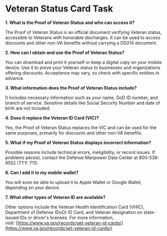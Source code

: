 # Veteran Status Card Task

**1. What is the Proof of Veteran Status and who can access it?**

The Proof of Veteran Status is an official document verifying Veteran status, accessible to Veterans with honorable discharges. It can be used to access discounts and other non-VA benefits without carrying a DD214 document.

**2. How can I obtain and use the Proof of Veteran Status?**

You can download and print it yourself or keep a digital copy on your mobile device. Use it to prove your Veteran status to businesses and organizations offering discounts. Acceptance may vary, so check with specific entities in advance.

**3. What information does the Proof of Veteran Status include?**

It includes necessary information such as your name, DoD ID number, and branch of service. Sensitive details like Social Security Number and date of birth are not included.

**4. Does it replace the Veteran ID Card (VIC)?**

Yes, the Proof of Veteran Status replaces the VIC and can be used for the same purposes, primarily for discounts and other non-VA benefits.

**5. What if my Proof of Veteran Status displays incorrect information?**

Possible reasons include technical errors, ineligibility, or record issues. If problems persist, contact the Defense Manpower Data Center at 800-538-9552 (TTY: 711).

**6. Can I add it to my mobile wallet?**

You will soon be able to upload it to Apple Wallet or Google Wallet, depending on your device.

**7. What other types of Veteran ID are available?**

Other options include the Veteran Health Identification Card (VHIC), Department of Defense (DoD) ID Card, and Veteran designation on state-issued IDs or driver's licenses. For more information, visit: [https://www.va.gov/records/get-veteran-id-cards/](https://www.va.gov/records/get-veteran-id-cards/)
